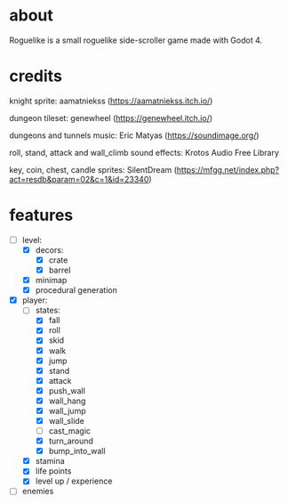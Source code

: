 # about

Roguelike is a small roguelike side-scroller game made with Godot 4.

# credits

knight sprite: aamatniekss (https://aamatniekss.itch.io/)

dungeon tileset: genewheel (https://genewheel.itch.io/)

dungeons and tunnels music: Eric Matyas (https://soundimage.org/)

roll, stand, attack and wall_climb sound effects: Krotos Audio Free Library

key, coin, chest, candle sprites: SilentDream (https://mfgg.net/index.php?act=resdb&param=02&c=1&id=23340)

# features

-   [ ] level:
    -   [x] decors:
        -   [x] crate
        -   [x] barrel
    -   [x] minimap
    -   [x] procedural generation
-   [x] player:
    -   [ ] states:
        -   [x] fall
        -   [x] roll
        -   [x] skid
        -   [x] walk
        -   [x] jump
        -   [x] stand
        -   [x] attack
        -   [x] push_wall
        -   [x] wall_hang
        -   [x] wall_jump
        -   [x] wall_slide
        -   [ ] cast_magic
        -   [x] turn_around
        -   [x] bump_into_wall
    -   [x] stamina
    -   [x] life points
    -   [x] level up / experience
-   [ ] enemies
